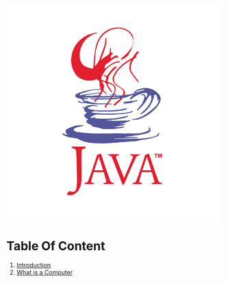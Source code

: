 ![](./Docs/img/java-logo.jpg)

# Table Of Content

1. [Introduction](./Docs/chapter_1/introduction.md)
2. [What is a Computer](./Docs/chapter_1/what_is_a_computer.md)

